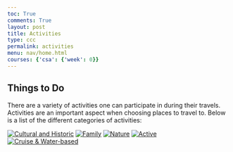 ```yaml
---
toc: True
comments: True
layout: post
title: Activities
type: ccc
permalink: activities
menu: nav/home.html
courses: {'csa': {'week': 0}}
---
```


## Things to Do
There are a variety of activities one can participate in during their travels. Activities are an important aspect when choosing places to travel to. Below is a list of the different categories of activities: 

[![Cultural and Historic](https://github.com/user-attachments/assets/49760a4e-d2e1-4bf2-a1df-ad5aef0c1b3d)]({{site.baseurl}}/traveling/cultural/)
[![Family](https://github.com/user-attachments/assets/ec644c2d-91e0-4cf0-aff8-639bc2e29f23)]({{site.baseurl}}/traveling/fam/)
[![Nature](https://github.com/user-attachments/assets/f711d891-b4bd-40e6-a59a-2cc49858c017)]({{site.baseurl}}/traveling/nature/)
[![Active](https://github.com/user-attachments/assets/6130dc07-f803-4acf-97f6-eec3b4f47acf)]({{site.baseurl}}/traveling/active/)
[![Cruise & Water-based](https://github.com/user-attachments/assets/6500d03e-7ead-4475-ad32-0a3df27e747c)]({{site.baseurl}}/traveling/water/)




